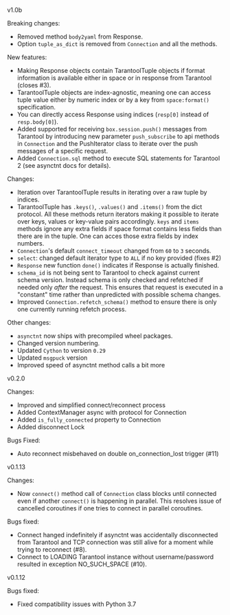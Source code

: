 v1.0b

Breaking changes:
* Removed method `body2yaml` from Response.
* Option `tuple_as_dict` is removed from `Connection` and all the methods.

New features:
* Making Response objects contain TarantoolTuple objects if format information
  is available either in space or in response from Tarantool (closes #3).
* TarantoolTuple objects are index-agnostic, meaning one can access tuple value
  either by numeric index or by a key from `space:format()` specification.
* You can directly access Response using indices 
  (`resp[0]` instead of `resp.body[0]`).
* Added supported for receiving `box.session.push()` messages from Tarantool
  by introducing new parameter `push_subscribe` to api methods in `Connection` 
  and the PushIterator class to iterate over the push messages of a specific 
  request. 
* Added `Connection.sql` method to execute SQL statements for Tarantool 2 
  (see asynctnt docs for details).

Changes:
* Iteration over TarantoolTuple results in iterating over a raw tuple by 
  indices.
* TarantoolTuple has `.keys()`, `.values()` and `.items()` from the dict
  protocol. All these methods return iterators making it possible to iterate
  over keys, values or key-value pairs accordingly. `keys` and `items` methods
  ignore any extra fields if space format contains less fields than there are
  in the tuple. One can acces those extra fields by index numbers. 
* `Connection`'s default `connect_timeout` changed from `60` to `3` seconds.
* `select`: changed default iterator type to `ALL` if no key provided 
  (fixes #2)
* `Response` new function `done()` indicates if Response is 
  actually finished.
* `schema_id` is not being sent to Tarantool to check against current schema
  version. Instead schema is only checked and refetched if needed only _after_
  the request. This ensures that request is executed in a "constant" time
  rather than unpredicted with possible schema changes.
* Improved `Connection.refetch_schema()` method to ensure there is only one
  currently running refetch process.

Other changes:
* `asynctnt` now ships with precompiled wheel packages.
* Changed version numbering.
* Updated `Cython` to version `0.29`
* Updated `msgpuck` version
* Improved speed of asynctnt method calls a bit more


v0.2.0

Changes:
* Improved and simplified connect/reconnect process
* Added ContextManager async with protocol for Connection
* Added `is_fully_connected` property to Connection
* Added disconnect Lock

Bugs Fixed:
* Auto reconnect misbehaved on double on_connection_lost trigger (#11) 


v0.1.13

Changes:
* Now `connect()` method call of `Connection` class blocks until connected
  even if another `connect()` is happening in parallel. This resolves issue
  of cancelled coroutines if one tries to connect in parallel coroutines.

Bugs fixed:
* Connect hanged indefinitely if asynctnt was accidentally disconnected from
  Tarantool and TCP connection was still alive for a moment while trying to
  reconnect (#8).
* Connect to LOADING Tarantool instance without username/password resulted in
  exception NO_SUCH_SPACE (#10).


v0.1.12

Bugs fixed:
* Fixed compatibility issues with Python 3.7
